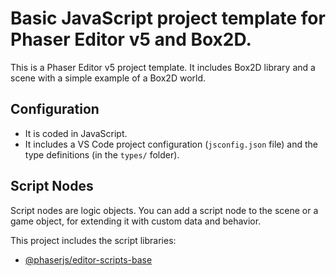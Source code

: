 # Basic JavaScript project template for Phaser Editor v5 and Box2D.

This is a Phaser Editor v5 project template. It includes Box2D library and a scene with a simple example of a Box2D world.

## Configuration

* It is coded in JavaScript.
* It includes a VS Code project configuration (`jsconfig.json` file) and the type definitions (in the `types/` folder).

## Script Nodes

Script nodes are logic objects. You can add a script node to the scene or a game object, for extending it with custom data and behavior.

This project includes the script libraries:

- [@phaserjs/editor-scripts-base](https://github.com/phaserjs/editor-scripts-base)